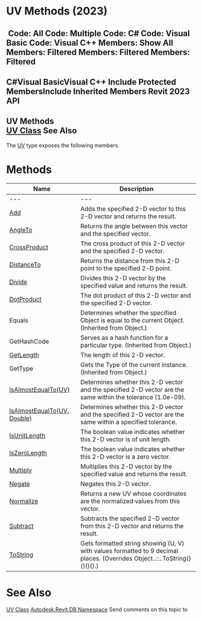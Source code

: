 # UV Methods (2023)

﻿
 Code: All Code: Multiple Code: C# Code: Visual Basic Code: Visual C++  Members: Show All Members: Filtered Members: Filtered Members: Filtered   
---  
C#Visual BasicVisual C++
Include Protected MembersInclude Inherited Members
Revit 2023 API  
---  
UV Methods  
[UV Class](1724be37-059b-91ff-aa74-d1508082f76d.md "UV Class") See Also  
---  
The [UV](1724be37-059b-91ff-aa74-d1508082f76d.md "UV Class") type exposes the following members.
# Methods
| Name | Description |
| --- | --- |
| --- | --- | --- |
| [Add](b7c4255f-91b8-f28f-a2fc-1780212acdd3.md "Add Method") | Adds the specified 2-D vector to this 2-D vector and returns the result. |
| [AngleTo](38893def-a134-5659-3c05-a20db60488fa.md "AngleTo Method") | Returns the angle between this vector and the specified vector. |
| [CrossProduct](408566a0-0940-d038-5bf4-c69e2b5b02a1.md "CrossProduct Method") | The cross product of this 2-D vector and the specified 2-D vector. |
| [DistanceTo](1b9b02cf-8fca-84b7-d80e-ed4b32277826.md "DistanceTo Method") | Returns the distance from this 2-D point to the specified 2-D point. |
| [Divide](f65911b8-4063-6f85-0648-327b1a3a28d5.md "Divide Method") | Divides this 2-D vector by the specified value and returns the result. |
| [DotProduct](34a57c43-f0f8-213d-5f44-c2504170de15.md "DotProduct Method") | The dot product of this 2-D vector and the specified 2-D vector. |
| Equals | Determines whether the specified Object is equal to the current Object. (Inherited from Object.) |
| GetHashCode | Serves as a hash function for a particular type.  (Inherited from Object.) |
| [GetLength](21d3cb19-a748-c390-b387-1f3f502c4cdf.md "GetLength Method") | The length of this 2-D vector. |
| GetType | Gets the Type of the current instance. (Inherited from Object.) |
| [IsAlmostEqualTo(UV)](aeee896b-50bc-e60d-0814-f564abd400c9.md "IsAlmostEqualTo Method \(UV\)") | Determines whether this 2-D vector and the specified 2-D vector are the same within the tolerance (1.0e-09). |
| [IsAlmostEqualTo(UV, Double)](bfe26827-3047-f7c4-c00d-c5ef94adc35b.md "IsAlmostEqualTo Method \(UV, Double\)") | Determines whether this 2-D vector and the specified 2-D vector are the same within a specified tolerance. |
| [IsUnitLength](22333fac-3aae-f306-467f-bf8691e83067.md "IsUnitLength Method") | The boolean value indicates whether this 2-D vector is of unit length. |
| [IsZeroLength](6ee67976-561a-6401-297a-e3b31aa9dd0d.md "IsZeroLength Method") | The boolean value indicates whether this 2-D vector is a zero vector. |
| [Multiply](92549142-9d39-893e-27c7-4731084ae726.md "Multiply Method") | Multiplies this 2-D vector by the specified value and returns the result. |
| [Negate](cef4dd78-6c38-28ee-c625-f3b391cbf1a4.md "Negate Method") | Negates this 2-D vector. |
| [Normalize](2bbced1b-ef0a-a497-0245-828eca827bc0.md "Normalize Method") | Returns a new UV whose coordinates are the normalized values from this vector. |
| [Subtract](794663ba-4332-4bfc-f77c-d371f6af69bf.md "Subtract Method") | Subtracts the specified 2-D vector from this 2-D vector and returns the result. |
| [ToString](6a22d53e-8f6f-3ae1-7e5c-da905518c023.md "ToString Method") | Gets formatted string showing (U, V) with values formatted to 9 decimal places.  (Overrides Object..::..ToString()()()().) |

# See Also
[UV Class](1724be37-059b-91ff-aa74-d1508082f76d.md "UV Class")
[Autodesk.Revit.DB Namespace](87546ba7-461b-c646-cbb1-2cb8f5bff8b2.md "Autodesk.Revit.DB Namespace")
Send comments on this topic to 